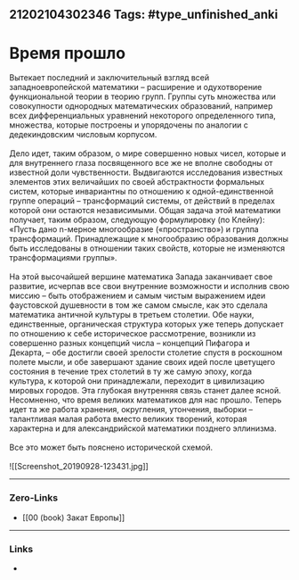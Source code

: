 21202104302346
Tags: #type_unfinished_anki
---
# Время прошло

Вытекает последний и заключительный взгляд всей западноевропейской математики – расширение и одухотворение функциональной теории в теорию групп. Группы суть множества или совокупности однородных математических образований, например всех дифференциальных уравнений некоторого определенного типа, множества, которые построены и упорядочены по аналогии с дедекиндовским числовым корпусом. <br><br>Дело идет, таким образом, о мире совершенно новых чисел, которые и для внутреннего глаза посвященного все же не вполне свободны от известной доли чувственности. Выдвигаются исследования известных элементов этих величайших по своей абстрактности формальных систем, которые инвариантны по отношению к одной-единственной группе операций – трансформаций системы, от действий в пределах которой они остаются независимыми. Общая задача этой математики получает, таким образом, следующую формулировку (по Клейну): «Пусть дано n-мерное многообразие («пространство») и группа трансформаций. Принадлежащие к многообразию образования должны быть исследованы в отношении таких свойств, которые не изменяются трансформациями группы».<br><br>На этой высочайшей вершине математика Запада заканчивает свое развитие, исчерпав все свои внутренние возможности и исполнив свою миссию – быть отображением и самым чистым выражением идеи фаустовской душевности в том же самом смысле, как это сделала математика античной культуры в третьем столетии. Обе науки, единственные, органическая структура которых уже теперь допускает по отношению к себе историческое рассмотрение, возникли из совершенно разных концепций числа – концепций Пифагора и Декарта, – обе достигли своей зрелости столетие спустя в роскошном полете мысли, и обе завершают здание своих идей после цветущего состояния в течение трех столетий в ту же самую эпоху, когда культура, к которой они принадлежали, переходит в цивилизацию мировых городов. Эта глубокая внутренняя связь станет далее ясной. Несомненно, что время великих математиков для нас прошло. Теперь идет та же работа хранения, округления, утончения, выборки – талантливая малая работа вместо великих творений, которая характерна и для александрийской математики позднего эллинизма.<br><br>Все это может быть пояснено исторической схемой.<br><br>![[Screenshot_20190928-123431.jpg]]

---
### Zero-Links
- [[00 (book) Закат Европы]]
---
### Links
-